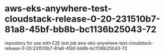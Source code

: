 # aws-eks-anywhere-test-cloudstack-release-0-20-231510b7-81a8-45bf-bb8b-bc1136b25043-72
repository for use with E2E test job aws-eks-anywhere-test-cloudstack-release-0-20:231510b7-81a8-45bf-bb8b-bc1136b25043-72
